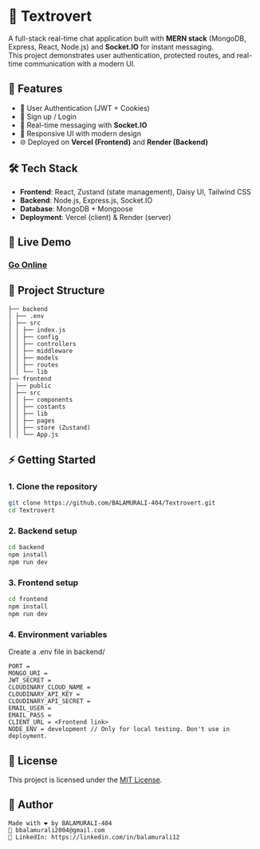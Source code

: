 # 💬 Textrovert 

A full-stack real-time chat application built with **MERN stack** (MongoDB, Express, React, Node.js) and **Socket.IO** for instant messaging.  
This project demonstrates user authentication, protected routes, and real-time communication with a modern UI.


## 🚀 Features
- 🔑 User Authentication (JWT + Cookies)
- 👤 Sign up / Login
- 💬 Real-time messaging with **Socket.IO**
- 📱 Responsive UI with modern design
- 🌐 Deployed on **Vercel (Frontend)** and **Render (Backend)**


## 🛠️ Tech Stack
- **Frontend**: React, Zustand (state management), Daisy UI, Tailwind CSS
- **Backend**: Node.js, Express.js, Socket.IO
- **Database**: MongoDB + Mongoose
- **Deployment**: Vercel (client) & Render (server)


## 🔗 Live Demo
### [Go Online](https://textrovert.vercel.app/)


## 📂 Project Structure
    ├── backend
    │ ├── .env
    | ├── src
    │ │ ├── index.js
    │ │ ├── config
    │ │ ├── controllers
    │ │ ├── middleware
    │ │ ├── models
    │ │ ├── routes
    │ │ └── lib
    ├── frontend
    │ ├── public
    │ ├── src
    │ │ ├── components
    │ │ ├── costants
    │ │ ├── lib
    │ │ ├── pages
    │ │ ├── store (Zustand)
    │ │ └── App.js




## ⚡ Getting Started

### 1. Clone the repository
```bash
git clone https://github.com/BALAMURALI-404/Textrovert.git
cd Textrovert
```
### 2. Backend setup
```bash
cd backend
npm install
npm run dev
```
### 3. Frontend setup
```bash
cd frontend
npm install
npm run dev
```
### 4. Environment variables
Create a .env file in backend/
``` 
PORT = 
MONGO_URI = 
JWT_SECRET = 
CLOUDINARY_CLOUD_NAME = 
CLOUDINARY_API_KEY = 
CLOUDINARY_API_SECRET =
EMAIL_USER =
EMAIL_PASS =
CLIENT_URL = <Frontend link>
NODE_ENV = development // Only for local testing. Don't use in deployment.
```


## 🧾 License

This project is licensed under the [MIT License](LICENSE).



## 🙌 Author
``` 
Made with ❤️ by BALAMURALI-404
📧 bbalamurali2004@gmail.com
💼 LinkedIn: https://linkedin.com/in/balamurali12
